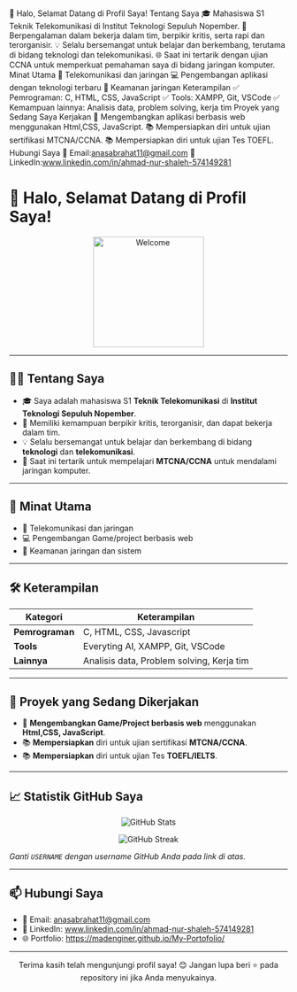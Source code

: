👋 Halo, Selamat Datang di Profil Saya!
Tentang Saya
🎓 Mahasiswa S1 Teknik Telekomunikasi di Institut Teknologi Sepuluh Nopember.
🌟 Berpengalaman dalam bekerja dalam tim, berpikir kritis, serta rapi dan terorganisir.
💡 Selalu bersemangat untuk belajar dan berkembang, terutama di bidang teknologi dan telekomunikasi.
🌐 Saat ini tertarik dengan ujian CCNA untuk memperkuat pemahaman saya di bidang jaringan komputer.
Minat Utama
📶 Telekomunikasi dan jaringan
💻 Pengembangan aplikasi dengan teknologi terbaru
🔐 Keamanan jaringan
Keterampilan
✅ Pemrograman: C, HTML, CSS, JavaScript
✅ Tools: XAMPP, Git, VSCode
✅ Kemampuan lainnya: Analisis data, problem solving, kerja tim
Proyek yang Sedang Saya Kerjakan
🚀 Mengembangkan aplikasi berbasis web menggunakan Html,CSS, JavaScript.
📚 Mempersiapkan diri untuk ujian sertifikasi MTCNA/CCNA.
📚 Mempersiapkan diri untuk ujian Tes TOEFL.
Hubungi Saya
📧 Email:anasabrahat11@gmail.com
💼 LinkedIn:www.linkedin.com/in/ahmad-nur-shaleh-574149281
# 👋 Halo, Selamat Datang di Profil Saya!

<p align="center">
  <img src="https://octodex.github.com/images/daftpunktocat-thomas.gif" width="200" alt="Welcome">
</p>

---

## 🧑‍💻 Tentang Saya
- 🎓 Saya adalah mahasiswa S1 **Teknik Telekomunikasi** di **Institut Teknologi Sepuluh Nopember**.
- 🌟 Memiliki kemampuan berpikir kritis, terorganisir, dan dapat bekerja dalam tim.
- 💡 Selalu bersemangat untuk belajar dan berkembang di bidang **teknologi** dan **telekomunikasi**.
- 🚀 Saat ini tertarik untuk mempelajari **MTCNA/CCNA** untuk mendalami jaringan komputer.

---

## 📌 Minat Utama
- 📶 Telekomunikasi dan jaringan
- 💻 Pengembangan Game/project berbasis web
- 🔐 Keamanan jaringan dan sistem

---

## 🛠️ Keterampilan
| **Kategori**       | **Keterampilan**              |
|---------------------|-------------------------------|
| **Pemrograman**     | C, HTML, CSS, Javascript     |
| **Tools**           | Everyting AI, XAMPP, Git, VSCode|
| **Lainnya**         | Analisis data, Problem solving, Kerja tim |

---

## 🌟 Proyek yang Sedang Dikerjakan
- 🚀 **Mengembangkan Game/Project berbasis web** menggunakan **Html,CSS, JavaScript**.
- 📚 **Mempersiapkan** diri untuk ujian sertifikasi **MTCNA/CCNA**.
- 📚 **Mempersiapkan** diri untuk ujian Tes **TOEFL/IELTS**.

---

## 📈 Statistik GitHub Saya

<p align="center">
  <img src="https://github-readme-stats.vercel.app/api?username=Madenginer&show_icons=true&theme=radical" alt="GitHub Stats">
</p>
<p align="center">
  <img src="https://github-readme-streak-stats.herokuapp.com/?user=Madenginer&theme=radical" alt="GitHub Streak">
</p>

*Ganti `USERNAME` dengan username GitHub Anda pada link di atas.*

---

## 📫 Hubungi Saya
- 📧 Email: anasabrahat11@gmail.com
- 💼 LinkedIn: www.linkedin.com/in/ahmad-nur-shaleh-574149281
- 🌐 Portfolio: https://madenginer.github.io/My-Portofolio/
---

<p align="center">
  Terima kasih telah mengunjungi profil saya! 😊 Jangan lupa beri ⭐ pada repository ini jika Anda menyukainya.
</p>

